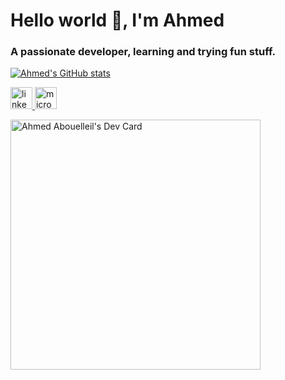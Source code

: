 <h1 align="left">Hello world 👋, I'm Ahmed</h1>
<h3 align="left">A passionate developer, learning and trying fun stuff.</h3>

[![Ahmed's GitHub stats](https://github-readme-stats.vercel.app/api?username=AhmedFr&count_private=true&theme=transparent)](https://github.com/anuraghazra/github-readme-stats)


<div align="left">
  <a href="https://www.linkedin.com/in/ahmed-abouelleil-9817071b7/" target="_blank">
    <img src="https://img.shields.io/static/v1?message=LinkedIn&logo=linkedin&label=&color=0077B5&logoColor=white&labelColor=&style=for-the-badge" height="35" alt="linkedin logo"  />
  </a>
  <a href="mailto:ahmed.abouelleil-sayed@epitech.eu" target="_blank">
    <img src="https://img.shields.io/static/v1?message=Outlook&logo=microsoft-outlook&label=&color=0078D4&logoColor=white&labelColor=&style=for-the-badge" height="35" alt="microsoft-outlook logo"  />
  </a>
</div>


<a href="https://app.daily.dev/AhmedFr"><img src="https://api.daily.dev/devcards/de288220aac5424985679ae8f4199aef.png?r=8hn" width="400" alt="Ahmed Abouelleil's Dev Card"/></a>
